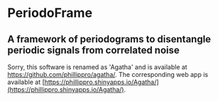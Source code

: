# PeriodoFrame
## A framework of periodograms to disentangle periodic signals from correlated noise

Sorry, this software is renamed as 'Agatha' and is available at https://github.com/phillippro/agatha/. The corresponding web app is available at [https://phillippro.shinyapps.io/Agatha/](https://phillippro.shinyapps.io/Agatha/).
